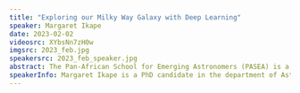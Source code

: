 ```yaml
---
title: "Exploring our Milky Way Galaxy with Deep Learning"
speaker: Margaret Ikape
date: 2023-02-02
videosrc: XYbsNn7zH0w
imgsrc: 2023_feb.jpg
speakersrc: 2023_feb_speaker.jpg
abstract: The Pan-African School for Emerging Astronomers (PASEA) is a short course in astronomy for university students and teachers from across Africa, designed and taught by a collaboration of astronomers from Africa, North America and Australia. Our goals include building a critical mass of astronomers across Africa, and exchanging ideas about teaching and learning between Africa and abroad. PASEA started in West Africa in 2013, where it was known as WAISSYA, and has held four times in Nigeria and Ghana. 2022 was an exciting year for PASEA, as we expanded to become a Pan-African program, and held our first school in southern Africa in Zambia in October. We also held our first online program for PASEA alumni on remote observing, programming, and data science. In this talk, I’ll highlight some of the activities i
speakerInfo: Margaret Ikape is a PhD candidate in the department of Astronomy and Astrophysics, University of Toronto. Having attended PASEA in past years, she is now a PASEA undergraduate stream instructor. She also helped organise the PASEA mentorship program, a platform to connect PASEA students with professional astronomers around the world. Her interest in astronomy started at a very young age and that interest has been sustained by the numerous unknowns in the universe. Her current work tries to understand the nature of the early universe using simulated data.
---
```

